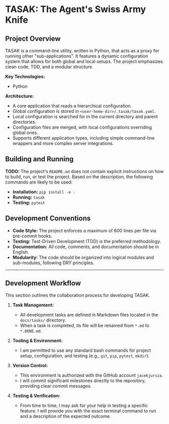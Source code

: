 # TASAK: The Agent's Swiss Army Knife

## Project Overview

TASAK is a command-line utility, written in Python, that acts as a proxy for running other "sub-applications". It features a dynamic configuration system that allows for both global and local setups. The project emphasizes clean code, TDD, and a modular structure.

**Key Technologies:**
*   Python

**Architecture:**
*   A core application that reads a hierarchical configuration.
*   Global configuration is stored in `<user-home-dir>/.tasak/tasak.yaml`.
*   Local configuration is searched for in the current directory and parent directories.
*   Configuration files are merged, with local configurations overriding global ones.
*   Supports different application types, including simple command-line wrappers and more complex server integrations.

## Building and Running

**TODO:** The project's `README.md` does not contain explicit instructions on how to build, run, or test the project. Based on the description, the following commands are likely to be used:

*   **Installation:** `pip install -e .`
*   **Running:** `tasak`
*   **Testing:** `pytest`

## Development Conventions

*   **Code Style:** The project enforces a maximum of 600 lines per file via pre-commit hooks.
*   **Testing:** Test-Driven Development (TDD) is the preferred methodology.
*   **Documentation:** All code, comments, and documentation should be in English.
*   **Modularity:** The code should be organized into logical modules and sub-modules, following DRY principles.

---

## Development Workflow

This section outlines the collaboration process for developing TASAK.

1.  **Task Management:**
    *   All development tasks are defined in Markdown files located in the `docs/tasks/` directory.
    *   When a task is completed, its file will be renamed from `*.md` to `*.DONE.md`.

2.  **Tooling & Environment:**
    *   I am permitted to use any standard bash commands for project setup, configuration, and testing (e.g., `git`, `pip`, `pytest`, `mkdir`).

3.  **Version Control:**
    *   This environment is authorized with the GitHub account `jacekjursza`.
    *   I will commit significant milestones directly to the repository, providing clear commit messages.

4.  **Testing & Verification:**
    *   From time to time, I may ask for your help in testing a specific feature. I will provide you with the exact terminal command to run and a description of the expected outcome.
